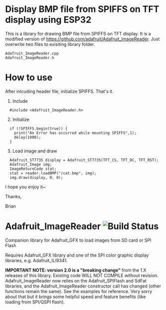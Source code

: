 # Display BMP file from SPIFFS on TFT display using ESP32

This is a library for drawing BMP file from SPIFFS on TFT display. It is a modified version of https://github.com/adafruit/Adafruit_ImageReader. Just overwrite two files to exisiting library folder.

```
Adafruit_ImageReader.cpp
Adafruit_ImageReader.h
```

# How to use

After inlcuding header file, initialize SPIFFS. That's it.

1. Include

```
  #include <Adafruit_ImageReader.h>
```

2. Initialize

```
  if (!SPIFFS.begin(true)) {
    print("An Error has occurred while mounting SPIFFS",1);
    delay(1000);
  }
```  

3. Load image and draw

```
  Adafruit_ST7735 display = Adafruit_ST7735(TFT_CS, TFT_DC, TFT_RST);
  Adafruit_Image img;
  ImageReturnCode stat;
  stat = reader.loadBMP("/cat.bmp", img);
  img.draw(display, 0, 0); 
```  
I hope you enjoy it~

Thanks,

Brian

# Adafruit_ImageReader ![Build Status](https://github.com/adafruit/Adafruit_ImageReader/workflows/Arduino%20Library%20CI/badge.svg)

Companion library for Adafruit_GFX to load images from SD card or SPI Flash

Requires Adafruit_GFX library and one of the SPI color graphic display libraries, e.g. Adafruit_ILI9341.

**IMPORTANT NOTE: version 2.0 is a "breaking change"** from the 1.X releases of this library. Existing code WILL NOT COMPILE without revision. Adafruit_ImageReader now relies on the Adafruit_SPIFlash and SdFat libraries, and the Adafruit_ImageReader constructor call has changed (other functions remain the same). See the examples for reference. Very sorry about that but it brings some helpful speed and feature benefits (like loading from SPI/QSPI flash).
